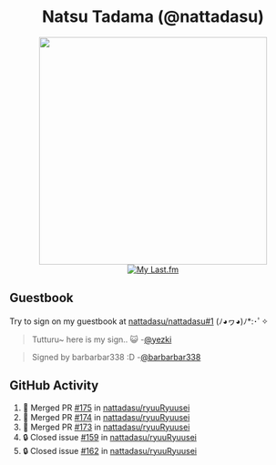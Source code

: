 <div align="center">

# Natsu Tadama (@nattadasu)

[<img width="400" src="https://spotify.nattadeploy.my.id/api?theme=dark&scan=true">](https://open.spotify.com/user/nattadasu)<br>
[![My Last.fm](https://lastfm.nattadeploy.my.id/api?user=nattadasu&loved=true)](https://www.last.fm/user/nattadasu)
</div>

## Guestbook

Try to sign on my guestbook at [nattadasu/nattadasu#1](https://github.com/nattadasu/nattadasu/issues/1) (ﾉ◕ヮ◕)ﾉ\*:･ﾟ✧

<!--START:guestbook-->
> Tutturu~  here is my sign.. :smiley_cat: 
> -[@yezki](https://github.com/yezki)

> Signed by barbarbar338 :D
> -[@barbarbar338](https://github.com/barbarbar338)
<!--END:guestbook-->

## GitHub Activity
<!--START_SECTION:activity-->
1. 🎉 Merged PR [#175](https://github.com/nattadasu/ryuuRyuusei/pull/175) in [nattadasu/ryuuRyuusei](https://github.com/nattadasu/ryuuRyuusei)
2. 🎉 Merged PR [#174](https://github.com/nattadasu/ryuuRyuusei/pull/174) in [nattadasu/ryuuRyuusei](https://github.com/nattadasu/ryuuRyuusei)
3. 🎉 Merged PR [#173](https://github.com/nattadasu/ryuuRyuusei/pull/173) in [nattadasu/ryuuRyuusei](https://github.com/nattadasu/ryuuRyuusei)
4. 🔒 Closed issue [#159](https://github.com/nattadasu/ryuuRyuusei/issues/159) in [nattadasu/ryuuRyuusei](https://github.com/nattadasu/ryuuRyuusei)
5. 🔒 Closed issue [#162](https://github.com/nattadasu/ryuuRyuusei/issues/162) in [nattadasu/ryuuRyuusei](https://github.com/nattadasu/ryuuRyuusei)
<!--END_SECTION:activity-->
